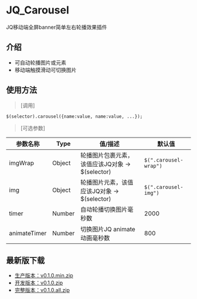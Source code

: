 # JQ_Carousel
JQ移动端全屏banner简单左右轮播效果插件

## 介绍
- 可自动轮播图片或元素
- 移动端触摸滑动可切换图片

## 使用方法
> [调用]
```
$(selector).carousel({name:value, name:value, ...});
```
> [可选参数]

| 参数名称 | Type | 值/描述 | 默认值 |
| --- | --- | --- | --- |
| imgWrap | Object | 轮播图片包裹元素，该值应该JQ对象 -> $(selector) | ``` $(".carousel-wrap") ``` |
| img | Object | 轮播图片元素，该值应该JQ对象 -> $(selector) | ``` $(".carousel-img") ``` |
| timer | Number | 自动轮播切换图片毫秒数 | 2000 |
| animateTimer | Number | 切换图片JQ animate动画毫秒数 | 800 |

## 最新版下载
- [生产版本：v0.1.0.min.zip](https://github.com/qc-web-y/JQ_Carousel/files/2302202/JQ_Carousel.v0.1.0.min.zip)
- [开发版本：v0.1.0.zip](https://github.com/qc-web-y/JQ_Carousel/files/2302213/JQ_Carousel.v0.1.0.zip)
- [完整版本：v0.1.0.all.zip](https://github.com/qc-web-y/JQ_Carousel/files/2302195/v0.1.0.zip)
